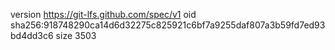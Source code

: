 version https://git-lfs.github.com/spec/v1
oid sha256:918748290ca14d6d32275c825921c6bf7a9255daf807a3b59fd7ed93bd4dd3c6
size 3503
